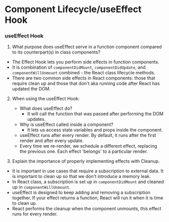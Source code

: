 # Component Lifecycle/useEffect Hook

### useEffect Hook

1. What purpose does useEffect serve in a function component compared to its counterpart(s) in class components?
- The Effect Hook lets you perform side effects in function components.
- It is combination of `componentDidMount`, `componentDidUpdate`, and `componentWillUnmount` combined - the React class lifecycle methods. 
- There are two common side effects in React components: those that require clean up and those that don't aka running code after React has updated the DOM. 

2. When using the useEffect Hook:
    - What does useEffect do?
      - It will call the function that was passed after performing the DOM updates.
    - Why is useEffect called inside a component?
      - It lets us access state variables and props inside the component. 
    - useEffect runs after every render. By default, it runs after the first render and after every update. 
    - Every time we re-render, we schedule a different effect, replacing the previous one. Each effect 'belongs' to a particular render. 

3. Explain the importance of properly implementing effects with Cleanup.
- It is important in use cases that require a subscription to external data. It is important to clean up so that we don't introduce a memory leak. 
- In React class, a subscription is set up in `componentDidMount` and cleaned up in `componentWillUnmount`. 
- useEffect is designed to keep adding and removing a subscription together. If your effect returns a function, React will run it when it is time to clean up. 
- React performs the cleanup when the component unmounts, this effect runs for every render. 